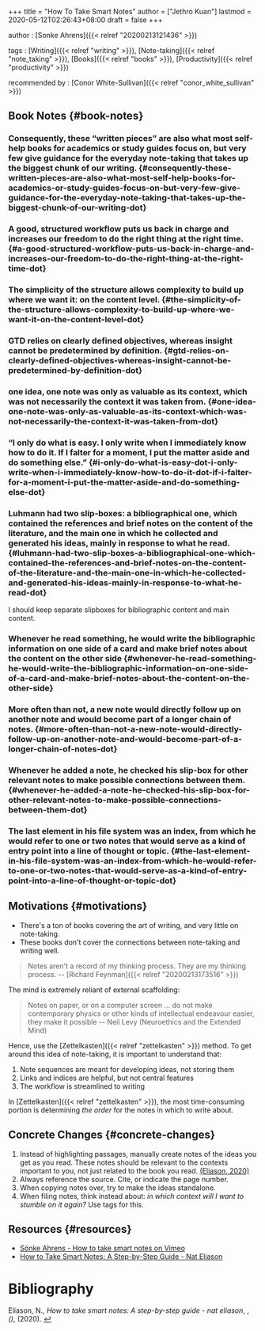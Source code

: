 +++
title = "How To Take Smart Notes"
author = ["Jethro Kuan"]
lastmod = 2020-05-12T02:26:43+08:00
draft = false
+++

author
: [Sonke Ahrens]({{< relref "20200213121436" >}})

tags
: [Writing]({{< relref "writing" >}}), [Note-taking]({{< relref "note_taking" >}}), [Books]({{< relref "books" >}}), [Productivity]({{< relref "productivity" >}})

recommended by
: [Conor White-Sullivan]({{< relref "conor_white_sullivan" >}})


## Book Notes {#book-notes}


### Consequently, these “written pieces” are also what most self-help books for academics or study guides focus on, but very few give guidance for the everyday note-taking that takes up the biggest chunk of our writing. {#consequently-these-written-pieces-are-also-what-most-self-help-books-for-academics-or-study-guides-focus-on-but-very-few-give-guidance-for-the-everyday-note-taking-that-takes-up-the-biggest-chunk-of-our-writing-dot}


### A good, structured workflow puts us back in charge and increases our freedom to do the right thing at the right time. {#a-good-structured-workflow-puts-us-back-in-charge-and-increases-our-freedom-to-do-the-right-thing-at-the-right-time-dot}


### The simplicity of the structure allows complexity to build up where we want it: on the content level. {#the-simplicity-of-the-structure-allows-complexity-to-build-up-where-we-want-it-on-the-content-level-dot}


### GTD relies on clearly defined objectives, whereas insight cannot be predetermined by definition. {#gtd-relies-on-clearly-defined-objectives-whereas-insight-cannot-be-predetermined-by-definition-dot}


### one idea, one note was only as valuable as its context, which was not necessarily the context it was taken from. {#one-idea-one-note-was-only-as-valuable-as-its-context-which-was-not-necessarily-the-context-it-was-taken-from-dot}


### “I only do what is easy. I only write when I immediately know how to do it. If I falter for a moment, I put the matter aside and do something else.” {#i-only-do-what-is-easy-dot-i-only-write-when-i-immediately-know-how-to-do-it-dot-if-i-falter-for-a-moment-i-put-the-matter-aside-and-do-something-else-dot}


### Luhmann had two slip-boxes: a bibliographical one, which contained the references and brief notes on the content of the literature, and the main one in which he collected and generated his ideas, mainly in response to what he read. {#luhmann-had-two-slip-boxes-a-bibliographical-one-which-contained-the-references-and-brief-notes-on-the-content-of-the-literature-and-the-main-one-in-which-he-collected-and-generated-his-ideas-mainly-in-response-to-what-he-read-dot}

I should keep separate slipboxes for bibliographic content and main content.


### Whenever he read something, he would write the bibliographic information on one side of a card and make brief notes about the content on the other side {#whenever-he-read-something-he-would-write-the-bibliographic-information-on-one-side-of-a-card-and-make-brief-notes-about-the-content-on-the-other-side}


### More often than not, a new note would directly follow up on another note and would become part of a longer chain of notes. {#more-often-than-not-a-new-note-would-directly-follow-up-on-another-note-and-would-become-part-of-a-longer-chain-of-notes-dot}


### Whenever he added a note, he checked his slip-box for other relevant notes to make possible connections between them. {#whenever-he-added-a-note-he-checked-his-slip-box-for-other-relevant-notes-to-make-possible-connections-between-them-dot}


### The last element in his file system was an index, from which he would refer to one or two notes that would serve as a kind of entry point into a line of thought or topic. {#the-last-element-in-his-file-system-was-an-index-from-which-he-would-refer-to-one-or-two-notes-that-would-serve-as-a-kind-of-entry-point-into-a-line-of-thought-or-topic-dot}


## Motivations {#motivations}

-   There's a ton of books covering the art of writing, and very little
    on note-taking.
-   These books don't cover the connections between note-taking and
    writing well.

> Notes aren't a record of my thinking process. They are my thinking
> process. -- [Richard Feynman]({{< relref "20200213173516" >}})

The mind is extremely reliant of external scaffolding:

> Notes on paper, or on a computer screen ... do not make contemporary
> physics or other kinds of intellectual endeavour easier, they make it
> possible -- Neil Levy (Neuroethics and the Extended Mind)

Hence, use the [Zettelkasten]({{< relref "zettelkasten" >}}) method. To get around this idea of
note-taking, it is important to understand that:

1.  Note sequences are meant for developing ideas, not storing them
2.  Links and indices are helpful, but not central features
3.  The workflow is streamlined to writing

In [Zettelkasten]({{< relref "zettelkasten" >}}), the most time-consuming portion is determining _the
order_ for the notes in which to write about.


## Concrete Changes {#concrete-changes}

1.  Instead of highlighting passages, manually create notes of the
    ideas you get as you read. These notes should be relevant to the
    contexts important to you, not just related to the book you read.
    <a id="bc302d5dd07e04119ae17c22121835a9" href="#nateliason_how_take_smart_notes">(Eliason, 2020)</a>
2.  Always reference the source. Cite, or indicate the page number.
3.  When copying notes over, try to make the ideas standalone.
4.  When filing notes, think instead about: _in which context will I
    want to stumble on it again?_ Use tags for this.


## Resources {#resources}

-   [Sönke Ahrens - How to take smart notes on Vimeo](https://vimeo.com/275530205)
-   [How to Take Smart Notes: A Step-by-Step Guide - Nat Eliason](https://www.nateliason.com/blog/smart-notes)

# Bibliography
<a id="nateliason_how_take_smart_notes" target="_blank">Eliason, N., *How to take smart notes: A step-by-step guide - nat eliason*, , *()*,  (2020). </a> [↩](#bc302d5dd07e04119ae17c22121835a9)
